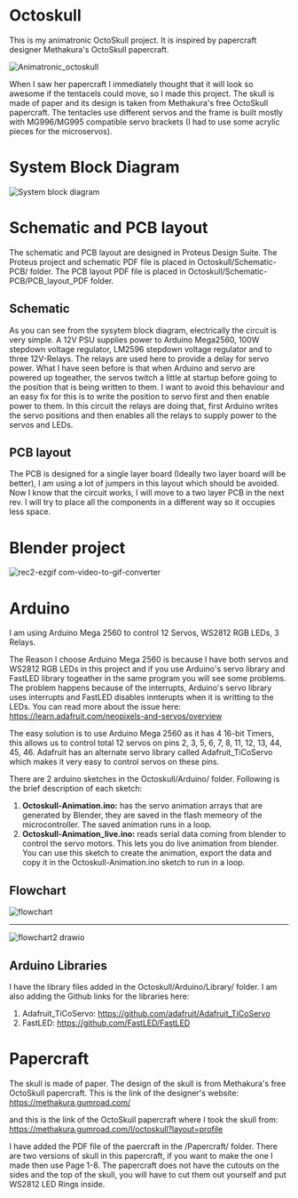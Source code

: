 # Octoskull
This is my animatronic OctoSkull project. It is inspired by papercraft designer Methakura's OctoSkull papercraft.

![Animatronic_octoskull](https://github.com/user-attachments/assets/35480357-565d-4985-833a-e7f81111822b)

When I saw her papercraft I immediately thought that it will look so awesome if the tentacels could move, so I made this project. The skull is made of paper and its design is taken from Methakura's free OctoSkull papercraft. The tentacles use different servos and the frame is built mostly with MG996/MG995 compatible servo brackets (I had to use some acrylic pieces for the microservos).

# System Block Diagram

![System block diagram](https://github.com/user-attachments/assets/73065e0b-6e0c-43cb-8eb1-c5af19cf82d5)

# Schematic and PCB layout
The schematic and PCB layout are designed in Proteus Design Suite. The Proteus project and schematic PDF file is placed in Octoskull/Schematic-PCB/ folder. The PCB layout PDF file is placed in Octoskull/Schematic-PCB/PCB_layout_PDF folder.

## Schematic
As you can see from the sysytem block diagram, electrically the circuit is very simple. A 12V PSU supplies power to Arduino Mega2560, 100W stepdown voltage regulator, LM2596 stepdown voltage regulator and to three 12V-Relays. The relays are used here to provide a delay for servo power. What I have seen before is that when Arduino and servo are powered up togeather, the servos twitch a little at startup before going to the position that is being written to them. I want to avoid this behaviour and an easy fix for this is to write the position to servo first and then enable power to them. In this circuit the relays are doing that, first Arduino writes the servo positions and then enables all the relays to supply power to the servos and LEDs.

## PCB layout
The PCB is designed for a single layer board (Ideally two layer board will be better), I am using a lot of jumpers in this layout which should be avoided. Now I know that the circuit works, I will move to a two layer PCB in the next rev. I will try to place all the components in a different way so it occupies less space.

# Blender project
![rec2-ezgif com-video-to-gif-converter](https://github.com/user-attachments/assets/b761d5fa-6bb4-4942-a8d3-2af8f3955650)

# Arduino
I am using Arduino Mega 2560 to control 12 Servos, WS2812 RGB LEDs, 3 Relays. 

The Reason I choose Arduino Mega 2560 is because I have both servos and WS2812 RGB LEDs in this project and if you use Arduino's servo library and FastLED library togeather in the same program you will see some problems. The problem happens because of the interrupts, Arduino's servo library uses interrupts and FastLED disables innterupts when it is writting to the LEDs. You can read more about the issue here: https://learn.adafruit.com/neopixels-and-servos/overview

The easy solution is to use Arduino Mega 2560 as it has 4 16-bit Timers, this allows us to control total 12 servos on pins 2, 3, 5, 6, 7, 8, 11, 12, 13, 44, 45, 46. Adafruit has an alternate servo library called Adafruit_TiCoServo which makes it very easy to control servos on these pins.

There are 2 arduino sketches in the Octoskull/Arduino/ folder. Following is the brief description of each sketch:

1. **Octoskull-Animation.ino:** has the servo animation arrays that are generated by Blender, they are saved in the flash memeory of the microcontroller. The saved animation runs in a loop.
2. **Octoskull-Animation_live.ino:** reads serial data coming from blender to control the servo motors. This lets you do live animation from blender. You can use this sketch to create the animation, export the data and copy it in the Octoskull-Animation.ino sketch to run in a loop.

## Flowchart

![flowchart](https://github.com/user-attachments/assets/860c42ba-71e0-4692-8a56-0b7f51b4f72e)
____________________________

![flowchart2 drawio](https://github.com/user-attachments/assets/665cf169-e6b6-4228-97a2-1b1c16f7a7e5)


## Arduino Libraries
I have the library files added in the Octoskull/Arduino/Library/ folder. I am also adding the Github links for the libraries here:

1. Adafruit_TiCoServo: https://github.com/adafruit/Adafruit_TiCoServo
2. FastLED: https://github.com/FastLED/FastLED

# Papercraft
The skull is made of paper. The design of the skull is from Methakura's free OctoSkull papercraft. This is the link of the designer's website: https://methakura.gumroad.com/

and this is the link of the OctoSkull papercraft where I took the skull from: https://methakura.gumroad.com/l/octoskull?layout=profile

I have added the PDF file of the paercraft in the /Papercraft/ folder. There are two versions of skull in this papercraft, if you want to make the one I made then use Page 1-8. The papercraft does not have the cutouts on the sides and the top of the skull, you will have to cut them out yourself and put WS2812 LED Rings inside. 
